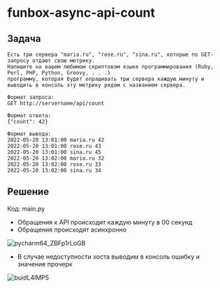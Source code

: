 # funbox-async-api-count

## Задача
```
Есть три сервера "maria.ru", "rose.ru", "sina.ru", которые по GET-запросу отдают свою метрику.
Напишите на вашем любимом скриптовом языке программирования (Ruby, Perl, PHP, Python, Groovy, . . .)
программу, которая будет опрашивать три сервера каждую минуту и выводить в консоль эту метрику рядом с названием сервера.

Формат запроса:
GET http://servername/api/count

Формат ответа:
{"count": 42}

Формат вывода:
2022-05-20 13:01:00 maria.ru 42
2022-05-20 13:01:00 rose.ru 43
2022-05-20 13:01:00 sina.ru 45
2022-05-20 13:02:00 maria.ru 32
2022-05-20 13:02:00 rose.ru 33
2022-05-20 13:02:00 sina.ru 34
```

## Решение

Код: main.py

- Обращения к API происходит каждую минуту в 00 секунд
- Обращения происходят асинхронно

![pycharm64_ZBFp1rLoGB](https://github.com/bgelov/funbox-async-api-count/assets/5302940/9d7c4b49-6dc9-46dd-98c1-a3d40e5c93e4)

- В случае недоступности хоста выводим в консоль ошибку и значение прочерк

![buidL4lMP5](https://github.com/bgelov/funbox-async-api-count/assets/5302940/091526d1-94d2-4aa3-bfe1-942976135a0b)
